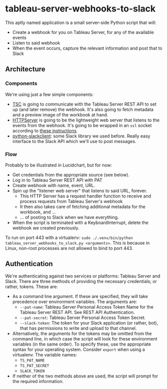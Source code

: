 # tableau-server-webhooks-to-slack
This aptly named application is a small server-side Python script that will:

* Create a webhook for you on Tableau Server, for any of the available events
* Listen to said webhook
* When the event occurs, capture the relevant information and post that to Slack

## Architecture

### Components

We're using just a few simple components:

* [TSC](https://github.com/tableau/server-client-python) is going to communicate with the Tableau Server REST API to set up (and later remove) the webhook. It's also going to fetch metadata and a preview image of the workbook at hand.
* [HTTPServer](https://docs.python.org/3/library/http.server.html) is going to be the lightweight web server that listens to the events from the webhook. It's going to be wrapped in an `ssl` socket according to [these instructions](https://blog.anvileight.com/posts/simple-python-http-server/).
* [python-slackclient](https://github.com/slackapi/python-slackclient): some Slack library we used before. Really easy interface to the Slack API which we'll use to post messages.

### Flow

Probably to be illustrated in Lucidchart, but for now:

* Get credentials from the appropriate source (see below).
* Log in to Tableau Server REST API with PAT
* Create webhook with name, event, URL.
* Spin up the "listener web server" that listens to said URL, forever.
  * This HTTP Server has a request handler function to receive and process requests from Tableau Server's webhook
  * It then also takes care of fetching additional metadata for the workbook, and ...
  * ... of posting to Slack when we have everything.
* When the script is terminated with a KeyboardInterrupt, delete the webhook we created previously.

To run on port 443 with a virtualenv: `sudo ./.venv/bin/python tableau_server_webhooks_to_slack.py <arguments>`. This is because in Linux, non-root processes are not allowed to bind to port 443.

## Authentication

We're authenticating against two services or platforms: Tableau Server and Slack. There are three methods of providing the necessary credentials; or rather, tokens. These are:

* As a command line argument. If these are specified, they will take precedence over environment variables. The arguments are:
  * `--pat-name`: Tableau Server Personal Access Token Name for the Tableau Server REST API. See REST API Authentication.
  * `--pat-secret`: Tableau Server Personal Access Token Secret.
  * `--slack-token`: The token for your Slack application (or rather, bot), that has permissions to write and upload to that channel.
* Alternatively, the arguments for the tokens may be omitted from the command line, in which case the script will look for these environment variables (in the same order). To specify these, use the appropriate syntax for your operating system. Consider `export` when using a virtualenv. The variable names:
  * `TS_PAT_NAME`
  * `TS_PAT_SECRET`
  * `SLACK_TOKEN`  
* If neither of the two methods above are used, the script will prompt for the required information.

